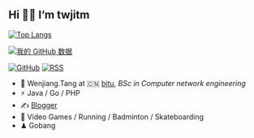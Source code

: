 ## Hi 👏👏 I‘m twjitm

[![Top Langs](https://github-readme-stats.vercel.app/api/top-langs/?username=twjitm&theme=radical&layout=compact)](https://github.com/twjitm/github-readme-stats)

[![我的 GitHub 数据](https://github-readme-stats.vercel.app/api?username=twjitm&show_icons=true&theme=radical&count_private=true)]()

[![GitHub](https://img.shields.io/badge/dynamic/json?logo=github&label=GitHub&labelColor=495867&color=495867&query=%24.data.totalSubs&url=https%3A%2F%2Fapi.spencerwoo.com%2Fsubstats%2F%3Fsource%3Dgithub%26queryKey%3Dhayschan&style=flat-square)](https://github.com/twjitm)
[![RSS](https://img.shields.io/badge/dynamic/json?logo=rss&logoColor=white&label=RSS&labelColor=95B8D1&color=95B8D1&query=%24.data.totalSubs&url=https%3A%2F%2Fapi.spencerwoo.com%2Fsubstats%2F%3Fsource%3Dfeedly%257Cinoreader%257CfeedsPub%26queryKey%3Dhttps://haysc.tech/feed.xml&style=flat-square)](https://haysc.tech/)

- 🍻 Wenjiang.Tang at 🇨🇳 [bjtu](https://www.bjtu.edu.cn/), _BSc in Computer network engineering_
- ⚡ Java / Go / PHP
- ✍️ [Blogger](https://blog.csdn.net/baidu_23086307)
- 🏃 Video Games / Running / Badminton / Skateboarding
- ♟ Gobang
